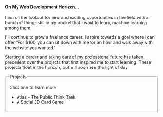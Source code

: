 #### On My Web Development Horizon...

I am on the lookout for new and exciting
opportunities in the field with a bunch
of things still in my pocket that I want
to learn, machine learning among them.

I'll continue to grow a freelance
career. I aspire towards a goal where I
can offer "For $100, you can sit down
with me for an hour and walk away with
the website you wanted."

Starting a career and taking care of my
professional future has taken precedent
over the projects that first inspired me
to start learning. These projects float
in the horizon, but will soon see the
light of day!

<fieldset>
  <legend>Projects</legend>
  <p>Click one to learn more</p>
  <ul>
    <li>Atlas - The Public Think Tank</li>
    <li>A Social 3D Card Game</li>
  </ul>
</fieldset>
